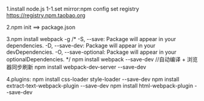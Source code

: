1.install node.js
1-1.set mirror:npm config set registry https://registry.npm.taobao.org

2.npm init ==> package.json

3.npm install webpack -g
/*
-S, --save: Package will appear in your dependencies.
-D, --save-dev: Package will appear in your devDependencies.
-O, --save-optional: Package will appear in your optionalDependencies.
*/
npm install webpack --save-dev
//自动编译 + 浏览器同步刷新
npm install webpack-dev-server --save-dev

4.plugins:
npm install css-loader style-loader --save-dev
npm install extract-text-webpack-plugin --save-dev
npm install html-webpack-plugin --save-dev